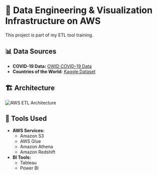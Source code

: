 # 🚀 Data Engineering & Visualization Infrastructure on AWS

This project is part of my ETL tool training.

## 📊 Data Sources
- **COVID-19 Data:** [OWID COVID-19 Data](https://github.com/owid/covid-19-data/tree/master/public/data/vaccinations)
- **Countries of the World:** [Kaggle Dataset](https://www.kaggle.com/datasets/fernandol/countries-of-the-world)

## 🏗️ Architecture
![AWS ETL Architecture](path/to/your/image.png)

## 🔧 Tools Used
- **AWS Services:**
  - Amazon S3
  - AWS Glue
  - Amazon Athena
  - Amazon Redshift
- **BI Tools:**
  - Tableau
  - Power BI
